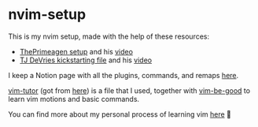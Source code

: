 # nvim-setup

This is my nvim setup, made with the help of these resources: 
- [ThePrimeagen setup](https://github.com/ThePrimeagen/init.lua) and his [video](https://www.youtube.com/watch?v=w7i4amO_zaE)
- [TJ DeVries kickstarting file](https://github.com/nvim-lua/kickstart.nvim) and his [video](https://www.youtube.com/watch?app=desktop&v=stqUbv-5u2s)

I keep a Notion page with all the plugins, commands, and remaps [here](https://federama.notion.site/nvim-36f9903eef544b73bfbb903184745e24).

[vim-tutor](vim-tutor.txt) (got from [here](https://gist.githubusercontent.com/hashrocketeer/852a4f878acd42abbf98f18278329bdc/raw/9e7f22d0bec184ea0bc54d1c5dd1d8863b3fc900/vimtutor.txt)) is a file that I used, together with [vim-be-good](https://github.com/ThePrimeagen/vim-be-good) to learn vim motions and basic commands.

You can find more about my personal process of learning vim [here](https://fede.bearblog.dev/learning-vim-and-configuring-nvim/) 🌱
